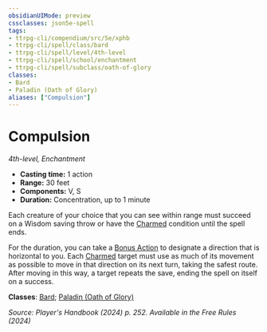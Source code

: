 ```yaml
---
obsidianUIMode: preview
cssclasses: json5e-spell
tags:
- ttrpg-cli/compendium/src/5e/xphb
- ttrpg-cli/spell/class/bard
- ttrpg-cli/spell/level/4th-level
- ttrpg-cli/spell/school/enchantment
- ttrpg-cli/spell/subclass/oath-of-glory
classes:
- Bard
- Paladin (Oath of Glory)
aliases: ["Compulsion"]
---
```

# Compulsion
*4th-level, Enchantment*  


- **Casting time:** 1 action
- **Range:** 30 feet
- **Components:** V, S
- **Duration:** Concentration, up to 1 minute

Each creature of your choice that you can see within range must succeed on a Wisdom saving throw or have the [Charmed](3-Mechanics/CLI/rules/conditions.md#Charmed) condition until the spell ends.

For the duration, you can take a [Bonus Action](3-Mechanics/CLI/rules/variant-rules/bonus-action-xphb.md) to designate a direction that is horizontal to you. Each [Charmed](3-Mechanics/CLI/rules/conditions.md#Charmed) target must use as much of its movement as possible to move in that direction on its next turn, taking the safest route. After moving in this way, a target repeats the save, ending the spell on itself on a success.

**Classes**: [Bard](list-spells-classes-bard); [Paladin (Oath of Glory)](list-spells-classes-paladin-xphb-oath-of-glory-xphb)

*Source: Player's Handbook (2024) p. 252. Available in the Free Rules (2024)*